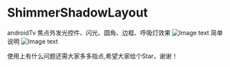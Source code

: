 # ShimmerShadowLayout
androidTv 焦点外发光控件、闪光、圆角、边框、呼吸灯效果
![Image text](https://github.com/pj567/ShimmerShadowLayout/blob/master/app/img/img.gif)
简单说明
![Image text](https://github.com/pj567/ShimmerShadowLayout/blob/master/app/img/QQ%E6%88%AA%E5%9B%BE20191220111630.png)

使用上有什么问题还需大家多多指点,希望大家给个Star，谢谢！
